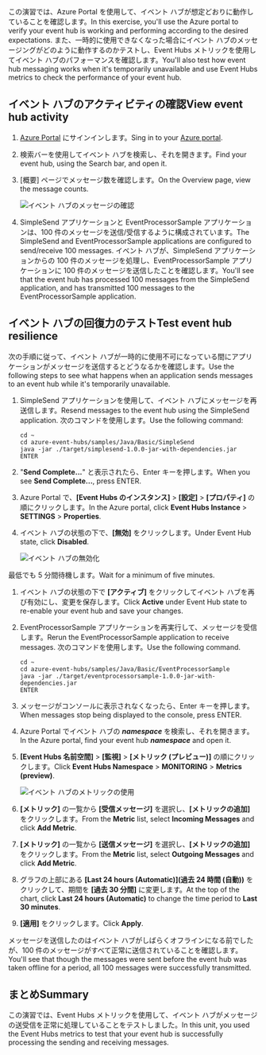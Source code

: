 <span data-ttu-id="e397a-101">この演習では、Azure Portal を使用して、イベント ハブが想定どおりに動作していることを確認します。</span><span class="sxs-lookup"><span data-stu-id="e397a-101">In this exercise, you'll use the Azure portal to verify your event hub is working and performing according to the desired expectations.</span></span> <span data-ttu-id="e397a-102">また、一時的に使用できなくなった場合にイベント ハブのメッセージングがどのように動作するのかテストし、Event Hubs メトリックを使用してイベント ハブのパフォーマンスを確認します。</span><span class="sxs-lookup"><span data-stu-id="e397a-102">You'll also test how event hub messaging works when it's temporarily unavailable and use Event Hubs metrics to check the performance of your event hub.</span></span>

## <a name="view-event-hub-activity"></a><span data-ttu-id="e397a-103">イベント ハブのアクティビティの確認</span><span class="sxs-lookup"><span data-stu-id="e397a-103">View event hub activity</span></span>

1. <span data-ttu-id="e397a-104">[Azure Portal](https://portal.azure.com?azure-portal=true) にサインインします。</span><span class="sxs-lookup"><span data-stu-id="e397a-104">Sing in to your [Azure portal](https://portal.azure.com?azure-portal=true).</span></span>
1. <span data-ttu-id="e397a-105">検索バーを使用してイベント ハブを検索し、それを開きます。</span><span class="sxs-lookup"><span data-stu-id="e397a-105">Find your event hub, using the Search bar, and open it.</span></span>

1. <span data-ttu-id="e397a-106">[概要] ページでメッセージ数を確認します。</span><span class="sxs-lookup"><span data-stu-id="e397a-106">On the Overview page, view the message counts.</span></span>

    ![イベント ハブのメッセージの確認](../media-draft/6-view-messages.png)

1. <span data-ttu-id="e397a-108">SimpleSend アプリケーションと EventProcessorSample アプリケーションは、100 件のメッセージを送信/受信するように構成されています。</span><span class="sxs-lookup"><span data-stu-id="e397a-108">The SimpleSend and EventProcessorSample applications are configured to send/receive 100 messages.</span></span> <span data-ttu-id="e397a-109">イベント ハブが、SimpleSend アプリケーションからの 100 件のメッセージを処理し、EventProcessorSample アプリケーションに 100 件のメッセージを送信したことを確認します。</span><span class="sxs-lookup"><span data-stu-id="e397a-109">You'll see that the event hub has processed 100 messages from the SimpleSend application, and has transmitted 100 messages to the EventProcessorSample application.</span></span>

## <a name="test-event-hub-resilience"></a><span data-ttu-id="e397a-110">イベント ハブの回復力のテスト</span><span class="sxs-lookup"><span data-stu-id="e397a-110">Test event hub resilience</span></span>

<span data-ttu-id="e397a-111">次の手順に従って、イベント ハブが一時的に使用不可になっている間にアプリケーションがメッセージを送信するとどうなるかを確認します。</span><span class="sxs-lookup"><span data-stu-id="e397a-111">Use the following steps to see what happens when an application sends messages to an event hub while it's temporarily unavailable.</span></span>

1. <span data-ttu-id="e397a-112">SimpleSend アプリケーションを使用して、イベント ハブにメッセージを再送信します。</span><span class="sxs-lookup"><span data-stu-id="e397a-112">Resend messages to the event hub using the SimpleSend application.</span></span> <span data-ttu-id="e397a-113">次のコマンドを使用します。</span><span class="sxs-lookup"><span data-stu-id="e397a-113">Use the following command:</span></span>

    ```azurecli
    cd ~
    cd azure-event-hubs/samples/Java/Basic/SimpleSend
    java -jar ./target/simplesend-1.0.0-jar-with-dependencies.jar
    ENTER
    ```

1. <span data-ttu-id="e397a-114">"**Send Complete...**" と表示されたら、Enter キーを押します。</span><span class="sxs-lookup"><span data-stu-id="e397a-114">When you see **Send Complete...**, press ENTER.</span></span>

1. <span data-ttu-id="e397a-115">Azure Portal で、**[Event Hubs のインスタンス]** > **[設定]** > **[プロパティ]** の順にクリックします。</span><span class="sxs-lookup"><span data-stu-id="e397a-115">In the Azure portal, click **Event Hubs Instance** > **SETTINGS** > **Properties**.</span></span>
1. <span data-ttu-id="e397a-116">イベント ハブの状態の下で、**[無効]** をクリックします。</span><span class="sxs-lookup"><span data-stu-id="e397a-116">Under Event Hub state, click **Disabled**.</span></span>

    ![イベント ハブの無効化](../media-draft/7-disable-event-hub.png)

<span data-ttu-id="e397a-118">最低でも 5 分間待機します。</span><span class="sxs-lookup"><span data-stu-id="e397a-118">Wait for a minimum of five minutes.</span></span>

1. <span data-ttu-id="e397a-119">イベント ハブの状態の下で **[アクティブ]** をクリックしてイベント ハブを再び有効にし、変更を保存します。</span><span class="sxs-lookup"><span data-stu-id="e397a-119">Click **Active** under Event Hub state to re-enable your event hub and save your changes.</span></span>
1. <span data-ttu-id="e397a-120">EventProcessorSample アプリケーションを再実行して、メッセージを受信します。</span><span class="sxs-lookup"><span data-stu-id="e397a-120">Rerun the EventProcessorSample application to receive messages.</span></span> <span data-ttu-id="e397a-121">次のコマンドを使用します。</span><span class="sxs-lookup"><span data-stu-id="e397a-121">Use the following command.</span></span>

    ```azurecli
    cd ~
    cd azure-event-hubs/samples/Java/Basic/EventProcessorSample
    java -jar ./target/eventprocessorsample-1.0.0-jar-with-dependencies.jar
    ENTER
    ```

1. <span data-ttu-id="e397a-122">メッセージがコンソールに表示されなくなったら、Enter キーを押します。</span><span class="sxs-lookup"><span data-stu-id="e397a-122">When messages stop being displayed to the console, press ENTER.</span></span>

1. <span data-ttu-id="e397a-123">Azure Portal でイベント ハブの **_namespace_** を検索し、それを開きます。</span><span class="sxs-lookup"><span data-stu-id="e397a-123">In the Azure portal, find your event hub **_namespace_** and open it.</span></span> 

1. <span data-ttu-id="e397a-124">**[Event Hubs 名前空間]** > **[監視]** > **[メトリック (プレビュー)]** の順にクリックします。</span><span class="sxs-lookup"><span data-stu-id="e397a-124">Click **Event Hubs Namespace** > **MONITORING** > **Metrics (preview)**.</span></span>

    ![イベント ハブのメトリックの使用](../media-draft/7-event-hub-metrics.png)

1. <span data-ttu-id="e397a-126">**[メトリック]** の一覧から **[受信メッセージ]** を選択し、**[メトリックの追加]** をクリックします。</span><span class="sxs-lookup"><span data-stu-id="e397a-126">From the **Metric** list, select **Incoming Messages** and click **Add Metric**.</span></span>
1. <span data-ttu-id="e397a-127">**[メトリック]** の一覧から **[送信メッセージ]** を選択し、**[メトリックの追加]** をクリックします。</span><span class="sxs-lookup"><span data-stu-id="e397a-127">From the **Metric** list, select **Outgoing Messages** and click **Add Metric**.</span></span>
1. <span data-ttu-id="e397a-128">グラフの上部にある **[Last 24 hours (Automatic)]\(過去 24 時間 (自動)\)** をクリックして、期間を **[過去 30 分間]** に変更します。</span><span class="sxs-lookup"><span data-stu-id="e397a-128">At the top of the chart, click **Last 24 hours (Automatic)** to change the time period to **Last 30 minutes**.</span></span>
1. <span data-ttu-id="e397a-129">**[適用]** をクリックします。</span><span class="sxs-lookup"><span data-stu-id="e397a-129">Click **Apply**.</span></span>

<span data-ttu-id="e397a-130">メッセージを送信したのはイベント ハブがしばらくオフラインになる前でしたが、100 件のメッセージがすべて正常に送信されていることを確認します。</span><span class="sxs-lookup"><span data-stu-id="e397a-130">You'll see that though the messages were sent before the event hub was taken offline for a period, all 100 messages were successfully transmitted.</span></span>

## <a name="summary"></a><span data-ttu-id="e397a-131">まとめ</span><span class="sxs-lookup"><span data-stu-id="e397a-131">Summary</span></span>

<span data-ttu-id="e397a-132">この演習では、Event Hubs メトリックを使用して、イベント ハブがメッセージの送受信を正常に処理していることをテストしました。</span><span class="sxs-lookup"><span data-stu-id="e397a-132">In this unit, you used the Event Hubs metrics to test that your event hub is successfully processing the sending and receiving messages.</span></span>
